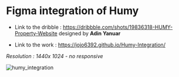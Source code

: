 # Figma integration of Humy

- Link to the dribble : https://dribbble.com/shots/19836318-HUMY-Property-Website designed by **Adin Yanuar**

- Link to the work : https://jojo6392.github.io/Humy-Integration/

*Resolution : 1440x 1024 - no responsive*

![humy_integration](https://user-images.githubusercontent.com/87821711/203823253-315b280c-8fa6-4836-9254-89819648f130.PNG)
